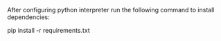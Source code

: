 After configuring python interpreter run the following command to install dependencies:

pip install -r requirements.txt